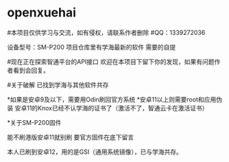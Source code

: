 # openxuehai

#本项目仅供学习与交流，如有侵权，请联系作者删除
#QQ：1339272036

设备型号：SM-P200
项目仓库里有学海最新的软件
需要的自提

#现在正在探索智通平台的API接口
欢迎在本项目下留下你的发现，如果有问题作者看到会回复。

#关于破解
已找到学海与其他软件共存

*如果是安卓9及以下，需要用Odin刷回官方系统
*安卓11以上则需要root和应用伪装
安卓11的Knox已经不认学海的证书了（激活不了，智通云卡在激活证书）

*关于SM-P200固件

能不刷港版安卓11就别刷
要官方固件在底下留言

本人已刷到安卓12，用的是GSI（通用系统镜像），已与学海共存。
